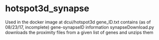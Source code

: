 # hotspot3d_synapse
Used in the docker image at dcui/hotspot3d
gene_ID.txt contains (as of 08/23/17, incomplete) gene-synapseID information
synapseDownload.py downloads the proximity files from a given list of genes and unzips them
